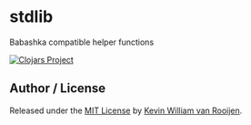# stdlib

Babashka compatible helper functions

[![Clojars Project](https://img.shields.io/clojars/v/stdlib.svg)](https://clojars.org/kwrooijen/stdlib)


## Author / License

Released under the [MIT License] by [Kevin William van Rooijen].

[Kevin William van Rooijen]: https://twitter.com/kwrooijen

[MIT License]: https://github.com/kwrooijen/stdlib/blob/master/LICENSE
